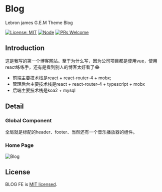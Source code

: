 # Blog
Lebron james G.E.M Theme Blog

[![License: MIT](https://img.shields.io/badge/License-MIT-green.svg)](https://opensource.org/licenses/MIT)
[![Node](https://img.shields.io/badge/node-%3E%3D8.0.0-green.svg)](https://github.com/lbjlsy/Blog)
[![PRs Welcome](https://img.shields.io/badge/PRs-welcome-green.svg)](https://github.com/lbjlsy/Blog)

## Introduction

这是我写的第一个博客网站。至于为什么写，因为公司项目都是使用vue，使用react练练手，还有是看到别人的博客太好看了😂

- 前端主要技术栈是react + react-router-4 + mobx;
- 管理后台主要技术栈是react + react-router-4 + typescript + mobx
- 后端主要技术栈是koa2 + mysql

## Detail

### Global Component

全局就是标配的header、footer、当然还有一个音乐播放器的组件。

### Home Page

![Blog](https://raw.githubusercontent.com/lbjlsy/Blog/master/src/assets/home-page.png)

## License

BLOG FE is [MIT licensed](https://opensource.org/licenses/MIT).
